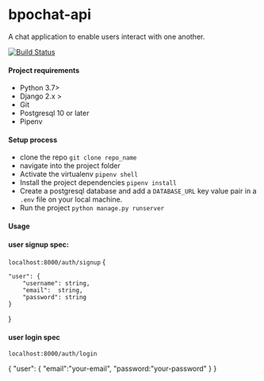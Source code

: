 # bpochat-api
A chat application to enable users interact with one another. 

[![Build Status](https://travis-ci.com/armstrongsouljah/bpochat-api.svg?branch=staging)](https://travis-ci.com/armstrongsouljah/bpochat-api)

#### Project requirements
- Python 3.7>
- Django 2.x >
- Git
- Postgresql 10 or later
- Pipenv

#### Setup process
- clone the repo `git clone repo_name`
- navigate into the project folder
- Activate the virtualenv `pipenv shell`
- Install the project dependencies `pipenv install`
- Create a postgresql database and add a `DATABASE_URL` key value pair in a `.env` file on your local machine. 
- Run the project `python manage.py runserver`


#### Usage
#### user signup spec:
`localhost:8000/auth/signup`
{
    
    "user": {
        "username": string,
        "email":  string,
        "password": string
    }
}

#### user login spec

`localhost:8000/auth/login`

{
    "user": {
        "email":"your-email",
        "password:"your-password"
    }
}

